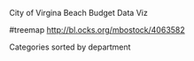 City of Virgina Beach Budget Data Viz

#treemap
http://bl.ocks.org/mbostock/4063582

Categories sorted by department
